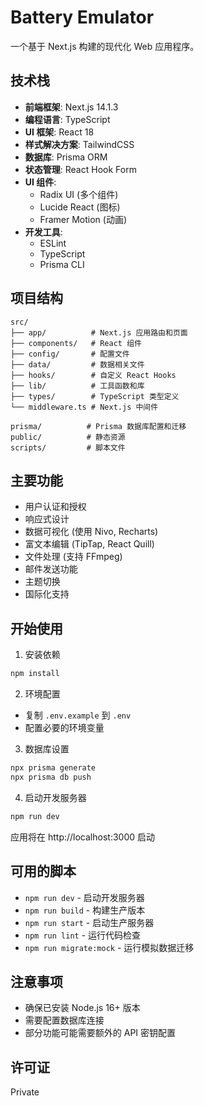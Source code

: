 # Battery Emulator

一个基于 Next.js 构建的现代化 Web 应用程序。

## 技术栈

- **前端框架**: Next.js 14.1.3
- **编程语言**: TypeScript
- **UI 框架**: React 18
- **样式解决方案**: TailwindCSS
- **数据库**: Prisma ORM
- **状态管理**: React Hook Form
- **UI 组件**: 
  - Radix UI (多个组件)
  - Lucide React (图标)
  - Framer Motion (动画)
- **开发工具**: 
  - ESLint
  - TypeScript
  - Prisma CLI

## 项目结构

```
src/
├── app/          # Next.js 应用路由和页面
├── components/   # React 组件
├── config/       # 配置文件
├── data/         # 数据相关文件
├── hooks/        # 自定义 React Hooks
├── lib/          # 工具函数和库
├── types/        # TypeScript 类型定义
└── middleware.ts # Next.js 中间件

prisma/          # Prisma 数据库配置和迁移
public/          # 静态资源
scripts/         # 脚本文件
```

## 主要功能

- 用户认证和授权
- 响应式设计
- 数据可视化 (使用 Nivo, Recharts)
- 富文本编辑 (TipTap, React Quill)
- 文件处理 (支持 FFmpeg)
- 邮件发送功能
- 主题切换
- 国际化支持

## 开始使用

1. 安装依赖
```bash
npm install
```

2. 环境配置
- 复制 `.env.example` 到 `.env`
- 配置必要的环境变量

3. 数据库设置
```bash
npx prisma generate
npx prisma db push
```

4. 启动开发服务器
```bash
npm run dev
```

应用将在 http://localhost:3000 启动

## 可用的脚本

- `npm run dev` - 启动开发服务器
- `npm run build` - 构建生产版本
- `npm run start` - 启动生产服务器
- `npm run lint` - 运行代码检查
- `npm run migrate:mock` - 运行模拟数据迁移

## 注意事项

- 确保已安装 Node.js 16+ 版本
- 需要配置数据库连接
- 部分功能可能需要额外的 API 密钥配置

## 许可证

Private 